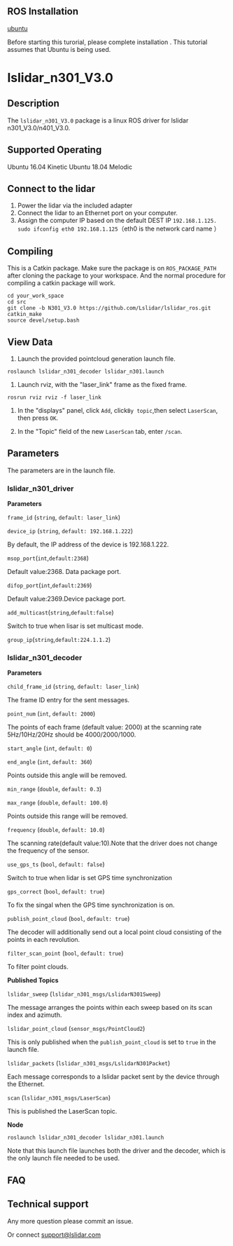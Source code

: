 ROS Installation
-----
[ubuntu](http://wiki.ros.org/Installation/Ubuntu)

Before starting this turorial, please complete installation . This tutorial assumes that Ubuntu is being used.

# lslidar_n301_V3.0

## Description
The `lslidar_n301_V3.0` package is a linux ROS driver for lslidar n301_V3.0/n401_V3.0.

Supported Operating
----
Ubuntu 16.04 Kinetic
Ubuntu 18.04 Melodic

## Connect to the lidar

1. Power the lidar via the included adapter
2. Connect the lidar to an Ethernet port on your computer.
3. Assign the computer IP based on the default DEST IP `192.168.1.125.` <br>`sudo ifconfig eth0 192.168.1.125`（eth0 is the network card name ）<br>

## Compiling
This is a Catkin package. Make sure the package is on `ROS_PACKAGE_PATH`  after cloning the package to your workspace. And the normal procedure for compiling a catkin package will work.

```
cd your_work_space
cd src
git clone -b N301_V3.0 https://github.com/Lslidar/lslidar_ros.git
catkin_make
source devel/setup.bash
```

## View Data

1. Launch the provided pointcloud generation launch file.

```
roslaunch lslidar_n301_decoder lslidar_n301.launch
```

1. Launch rviz, with the "laser_link" frame as the fixed frame.

```
rosrun rviz rviz -f laser_link
```

1. In the "displays" panel, click `Add`, click`By topic`,then select `LaserScan`, then press `OK`.

2. In the "Topic" field of the new `LaserScan` tab, enter `/scan`.

## Parameters

The parameters are  in the launch file.

### lslidar_n301_driver

**Parameters**

`frame_id` (`string`, `default: laser_link`)

`device_ip` (`string`, `default: 192.168.1.222`)

By default, the IP address of the device is 192.168.1.222.

`msop_port`(`int`,`default:2368`)

Default value:2368. Data package port.

`difop_port`(`int`,`default:2369`)

Default value:2369.Device package port.

`add_multicast`(`string`,`default:false`)

Switch  to true when lisar is set multicast mode.

`group_ip`(`string`,`default:224.1.1.2`)

### lslidar_n301_decoder

**Parameters**

`child_frame_id` (`string`, `default: laser_link`)

The frame ID entry for the sent messages.

`point_num` (`int`, `default: 2000`)

The points of each frame (default value: 2000) at the scanning rate 5Hz/10Hz/20Hz should be 4000/2000/1000.

`start_angle` (`int`, `default: 0`)

`end_angle` (`int`, `default: 360`)

Points outside this angle will be removed.

`min_range` (`double`, `default: 0.3`)

`max_range` (`double`, `default: 100.0`)

Points outside this range will be removed.

`frequency` (`double`, `default: 10.0`)

The scanning rate(default value:10).Note that the driver does not change the frequency of the sensor. 

`use_gps_ts` (`bool`, `default: false`)

Switch to true when lidar is set GPS time synchronization

`gps_correct` (`bool`, `default: true`)

To fix the singal when the GPS time synchronization is on.

`publish_point_cloud` (`bool`, `default: true`)

The decoder will additionally send out a local point cloud consisting of the points in each revolution.

`filter_scan_point` (`bool`, `default: true`)

To filter point clouds.

**Published Topics**

`lslidar_sweep` (`lslidar_n301_msgs/LslidarN301Sweep`)

The message arranges the points within each sweep based on its scan index and azimuth.

`lslidar_point_cloud` (`sensor_msgs/PointCloud2`)

This is only published when the `publish_point_cloud` is set to `true` in the launch file.

`lslidar_packets` (`lslidar_n301_msgs/LslidarN301Packet`)

Each message corresponds to a lslidar packet sent by the device through the Ethernet.

`scan` (`lslidar_n301_msgs/LaserScan`)

This is published the LaserScan topic.

**Node**

```
roslaunch lslidar_n301_decoder lslidar_n301.launch
```

Note that this launch file launches both the driver and the decoder, which is the only launch file needed to be used.


## FAQ

## Technical support

Any more question please commit an issue.

Or connect support@lslidar.com



